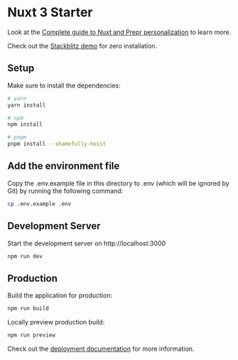 # Nuxt 3 Starter

Look at the [Complete guide to Nuxt and Prepr personalization](https://docs.prepr.io/connecting-front-end-apps/nuxt-complete-guide) to learn more.

Check out the [Stackblitz demo](https://stackblitz.com/edit/nuxt-starter-prepr-cms) for zero installation.

## Setup

Make sure to install the dependencies:

```bash
# yarn
yarn install

# npm
npm install

# pnpm
pnpm install --shamefully-hoist
```

## Add the environment file 
Copy the .env.example file in this directory to .env (which will be ignored by Git) by running the following command: 
```bash
cp .env.example .env
```
## Development Server

Start the development server on http://localhost:3000

```bash
npm run dev
```

## Production

Build the application for production:

```bash
npm run build
```

Locally preview production build:

```bash
npm run preview
```

Check out the [deployment documentation](https://nuxt.com/docs/getting-started/deployment) for more information.
